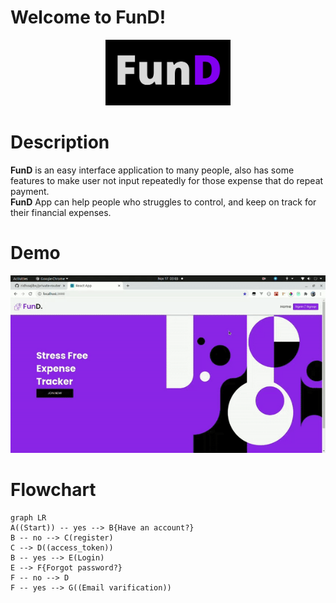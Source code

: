 # Welcome to FunD!
<p  align="center"><img  src="./src/assets/img/logo/logo.png"  width="200"></p>

# Description
**FunD** is an easy interface application to many people, also has some features to make user not input repeatedly for those expense that do repeat payment. <br>
**FunD** App can help people who struggles to control, and keep on track for their financial expenses.


# Demo
<p  align="center"><img  src="./src/assets/img/demo/FE-DEMO.gif"  width="600"></p>

# Flowchart

```mermaid
graph LR
A((Start)) -- yes --> B{Have an account?}
B -- no --> C(register)
C --> D((access_token))
B -- yes --> E(Login)
E --> F{Forgot password?}
F -- no --> D
F -- yes --> G((Email varification))
```